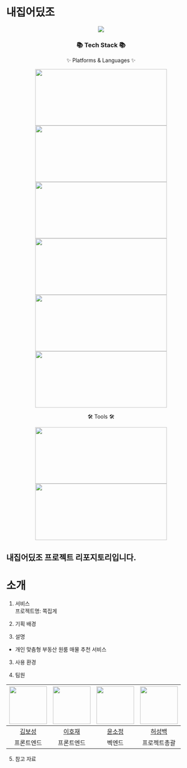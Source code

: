 # 내집어딨조
<div align=center>
	<img src="https://capsule-render.vercel.app/api?type=waving&color=auto&height=200&section=header&text=내집어딨조&fontSize=100" />	
</div>
<div align=center>
	<h3>📚 Tech Stack 📚</h3>
	<p>✨ Platforms & Languages ✨</p>
</div>
<div align="center">
	<img src="https://img.shields.io/badge/HTML5-E34F26?style=flat&logo=HTML5&logoColor=white" width='350px'; height='150px';/>
	<img src="https://img.shields.io/badge/CSS3-1572B6?style=flat&logo=CSS3&logoColor=white" width='350px'; height='150px';/>
	<img src="https://img.shields.io/badge/JavaScript-F7DF1E?style=flat&logo=JavaScript&logoColor=white" width='350px'; height='150px';/>
	<br>
	<img src="https://img.shields.io/badge/Python-3776AB?style=flat&logo=Python&logoColor=white" width='350px'; height='150px';/></a>
	<img src="https://img.shields.io/badge/Oracle%20SQL-F80000?style=flat&logo=Oracle&logoColor=white" width='350px'; height='150px';/>
	<img src="https://img.shields.io/badge/Django-092E20?style=flat&logo=Django&logoColor=white" width='350px'; height='150px';/>
</div>
<div align=center>
	<p>🛠 Tools 🛠</p>
</div>
<div align=center>
	<img src="https://img.shields.io/badge/Visual%20Studio%20Code-007ACC?style=flat&logo=VisualStudioCode&logoColor=white" width='350px'; height='150px';/>
  	<img src="https://img.shields.io/badge/Jupyter%20Notebook-F37626?style=flat&logo=Jupyter&logoColor=white"width='350px'; height='150px';/></a>
	<br>

</div>
<h2>내집어딨조 프로젝트 리포지토리입니다.</h2>

# 소개

1. 서비스  
프로젝트명: 쪽집게

2. 기획 배경  


2. 설명  
- 개인 맞춤형 부동산 원룸 매물 추천 서비스

3. 사용 환경  

4. 팀원   

|<img src="https://thumb.mt.co.kr/06/2022/08/2022080510591029236_1.jpg" width="100">|<img src="https://pbs.twimg.com/media/DdCRW8NU0AEVjw6?format=jpg&name=4096x4096" width="100">|<img src="https://cdn.k-trendynews.com/news/photo/202211/149873_204830_240.jpg" width="100">|<img src="https://cdn.lecturernews.com/news/photo/202211/112681_346644_4230.jpg" width="100">|
|:---:|:---:|:---:|:---:|
|[김보성](https://github.com/heavenlyview)|[이호재](https://github.com/rurxnrk1234)|[윤소정](https://github.com/ImInnocent)|[허성백](https://github.com/dearyeon)|
|프론트엔드|프론트엔드|벡엔드|프로젝트총괄|  

5. 참고 자료  


